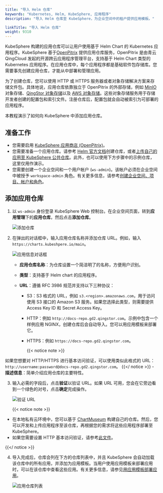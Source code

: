 ```yaml
---
title: "导入 Helm 仓库"
keywords: "Kubernetes, Helm, KubeSphere, 应用程序"
description: "导入 Helm 仓库至 KubeSphere，为企业空间中的租户提供应用模板。"

linkTitle: "导入 Helm 仓库"
weight: 9310
---
```


KubeSphere 构建的应用仓库可以让用户使用基于 Helm Chart 的 Kubernetes 应用程序。KubeSphere 基于[OpenPitrix](https://github.com/openpitrix/openpitrix) 提供应用仓库服务，OpenPitrix 是由青云QingCloud 发起的开源跨云应用程序管理平台，支持基于 Helm Chart 类型的 Kubernetes 应用程序。在应用仓库中，每个应用程序都是基础软件包存储库。您需要事先创建应用仓库，才能从中部署和管理应用。

为了创建仓库，您可以使用 HTTP 或 HTTPS 服务器或者对象存储解决方案来存储文件包。具体地说，应用仓库依靠独立于 OpenPitrix 的外部存储，例如 [MinIO](https://min.io/) 对象存储、[QingStor 对象存储](https://github.com/qingstor)以及 [AWS 对象存储](https://aws.amazon.com/cn/what-is-cloud-object-storage/)。这些对象存储服务用于存储开发者创建的配置包和索引文件。注册仓库后，配置包就会自动被索引为可部署的应用程序。

本教程演示了如何向 KubeSphere 中添加应用仓库。

## 准备工作

- 您需要启用 [KubeSphere 应用商店 (OpenPitrix)](../../../pluggable-components/app-store/)。
- 您需要准备一个应用仓库。请参考 [Helm 官方文档](https://v2.helm.sh/docs/developing_charts/#the-chart-repository-guide)创建仓库，或者[上传自己的应用至 KubeSphere 公共仓库](../../../workspace-administration/app-repository/upload-app-to-public-repository/)。此外，也可以使用下方步骤中的示例仓库，这里仅用作演示。
- 您需要创建一个企业空间和一个用户帐户 (`ws-admin`)。该帐户必须在企业空间中被授予 `workspace-admin` 角色。有关更多信息，请参考[创建企业空间、项目、帐户和角色](../../../quick-start/create-workspace-and-project/)。

## 添加应用仓库

1. 以 `ws-admin` 身份登录 KubeSphere Web 控制台。在企业空间页面，转到**应用管理**下的**应用仓库**，然后点击**添加仓库**。

    ![添加仓库](/images/docs/zh-cn/workspace-administration-and-user-guide/app-repository/import-helm-repository/app-repo.PNG)

2. 在弹出的对话框中，输入应用仓库名称并添加仓库 URL。例如，输入 `https://charts.kubeshpere.io/main`。

    ![应用信息对话框](/images/docs/zh-cn/workspace-administration-and-user-guide/app-repository/import-helm-repository/app-info-dialogue.png)

    - **应用仓库名称**：为仓库设置一个简洁明了的名称，方便用户识别。
    - **类型**：支持基于 Helm chart 的应用程序。
    - **URL**：遵循 RFC 3986 规范并支持以下三种协议：
      
      - S3：S3 格式的 URL，例如 `s3.<region>.amazonaws.com`，用于访问使用 S3 接口的 Amazon S3 服务。如果您选择此类型，则需要提供 Access Key ID 和 Secret Access Key。
      
      - HTTP：例如 `http://docs-repo.gd2.qingstor.com`。示例中包含一个样例应用 NGINX，创建仓库后会自动导入。您可以用应用模板来部署它。
      
      - HTTPS：例如 `https://docs-repo.gd2.qingstor.com`。
      
        {{< notice note >}}
      

如果您想要对 HTTP/HTTPS 进行基本访问验证，可以使用类似此格式的 URL：`http://username:password@docs-repo.gd2.qingstor.com`。
        {{</ notice >}}
    - **描述信息**：简单介绍应用仓库的主要特性。

3. 输入必需的字段后，点击**验证**以验证 URL。如果 URL 可用，您会在它旁边看到一个绿色的对号，点击**确定**完成操作。

    ![验证 URL](/images/docs/zh-cn/workspace-administration-and-user-guide/app-repository/import-helm-repository/validate-link.PNG)
    
    {{< notice note >}}

- 在本地私有云环境中，您可以基于 [ChartMuseum](https://chartmuseum.com/) 构建自己的仓库。然后，您可以开发和上传应用程序至该仓库，再根据您的需求将这些应用程序部署至 KubeSphere。
- 如果您需要设置 HTTP 基本访问验证，请参考[此文件](https://github.com/helm/chartmuseum#basic-auth)。

{{</ notice >}} 

4. 导入完成后，仓库会列在下方的仓库列表中，并且 KubeSphere 会自动加载该仓库中的所有应用，并添加为应用模板。当用户使用应用模板来部署应用时，可以在该仓库中查看这些应用。有关更多信息，请参见[用应用模板部署应用](../../../project-user-guide/application/deploy-app-from-template/)。

   ![应用仓库列表](/images/docs/zh-cn/workspace-administration-and-user-guide/app-repository/import-helm-repository/app-repo-list.PNG)